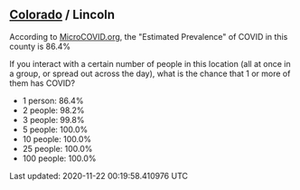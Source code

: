
## [Colorado](/united-states/colorado) / Lincoln

According to [MicroCOVID.org](http://microcovid.org),
the "Estimated Prevalence" of COVID in this county is 86.4%

If you interact with a certain number of people in this location
(all at once in a group, or spread out across the day), what is the chance that
1 or more of them has COVID?

- 1 person: 86.4%
- 2 people: 98.2%
- 3 people: 99.8%
- 5 people: 100.0%
- 10 people: 100.0%
- 25 people: 100.0%
- 100 people: 100.0%

Last updated: 2020-11-22 00:19:58.410976 UTC
